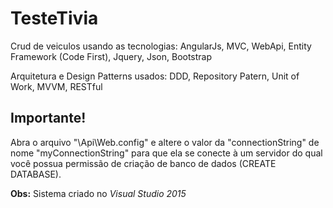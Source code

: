 # TesteTivia
Crud de veiculos usando as tecnologias: AngularJs, MVC, WebApi, Entity Framework (Code First), Jquery, Json, Bootstrap

Arquitetura e Design Patterns usados: DDD, Repository Patern, Unit of Work, MVVM, RESTful

<h2>Importante!</h2>


Abra o arquivo "\Api\Web.config" e altere o valor da "connectionString" de nome "myConnectionString" para que ela se conecte à um servidor do qual você possua permissão de criação de banco de dados (CREATE DATABASE).

<b>Obs:</b> Sistema criado no <i>Visual Studio 2015</i>
